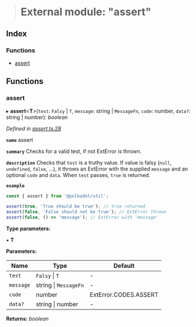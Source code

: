 > # External module: "assert"

## Index

### Functions

* [assert](_assert_.md#assert)

## Functions

###  assert

▸ **assert**<**T**>(`test`: `Falsy` | `T`, `message`: string | `MessageFn`, `code`: number, `data?`: string | number): *boolean*

*Defined in [assert.ts:28](https://github.com/polkadot-js/common/blob/c7c04bf/packages/util/src/assert.ts#L28)*

**`name`** assert

**`summary`** Checks for a valid test, if not ExtError is thrown.

**`description`** 
Checks that `test` is a truthy value. If value is falsy (`null`, `undefined`, `false`, ...), it throws an ExtError with the supplied `message` and an optional `code` and `data`. When `test` passes, `true` is returned.

**`example`** 
<BR>

```javascript
const { assert } from '@polkadot/util';

assert(true, 'True should be true'); // true returned
assert(false, 'False should not be true'); // ExtError thrown
assert(false, () => 'message'); // ExtError with 'message'
```

**Type parameters:**

▪ **T**

**Parameters:**

Name | Type | Default |
------ | ------ | ------ |
`test` | `Falsy` \| `T` | - |
`message` | string \| `MessageFn` | - |
`code` | number |  ExtError.CODES.ASSERT |
`data?` | string \| number | - |

**Returns:** *boolean*